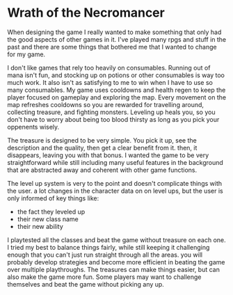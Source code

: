 # Wrath of the Necromancer

When designing the game I really wanted to make something
that only had the good aspects of other games in it.
I've played many rpgs and stuff in the past and there are
some things that bothered me that I wanted to change
for my game.

I don't like games that rely too heavily on consumables.
Running out of mana isn't fun, and stocking up on potions
or other consumables is way too much work. It also isn't
as satisfying to me to win when I have to use so many
consumables. My game uses cooldowns and health regen to keep
the player focused on gameplay and exploring the map.
Every movement on the map refreshes cooldowns so you are
rewarded for travelling around, collecting treasure, and
fighting monsters. Leveling up heals you, so you don't have
to worry about being too blood thirsty as long as you pick
your oppenents wisely.

The treasure is designed to be very simple. You pick it up,
see the description and the quality, then get a clear benefit
from it. then, it disappears, leaving you with that bonus.
I wanted the game to be very straightforward while still
including many useful features in the background that are
abstracted away and coherent with other game functions.

The level up system is very to the point and doesn't complicate
things with the user. a lot changes in the character data on
on level ups, but the user is only informed of key things like:

- the fact they leveled up
- their new class name
- their new ability

I playtested all the classes and beat the game without treasure
on each one. I tried my best to balance things fairly, while still
keeping it challenging enough that you can't just run straight
through all the areas. you will probably develop strategies and
become more efficient in beating the game over multiple playthroughs.
The treasures can make things easier, but can also make the game more fun.
Some players may want to challenge themselves and beat the game without
picking any up.